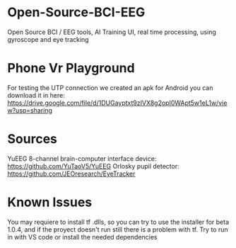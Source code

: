 # Open-Source-BCI-EEG
Open Source BCI / EEG tools, AI Training UI, real time processing, using gyroscope and eye tracking

# Phone Vr Playground
For testing the UTP connection we created an apk for Android you can download it in here: https://drive.google.com/file/d/1DUGayptxt9zIVX8g2opI0WApt5w1eL1w/view?usp=sharing 

# Sources 
YuEEG 8-channel brain-computer interface device: https://github.com/YuTaoV5/YuEEG 
Orlosky pupil detector: https://github.com/JEOresearch/EyeTracker

# Known Issues
You may requiere to install tf .dlls, so you can try to use the installer for beta 1.0.4, and if the proyect doesn't run still there is a problem with tf. Try to run in with VS code or install the needed dependencies

